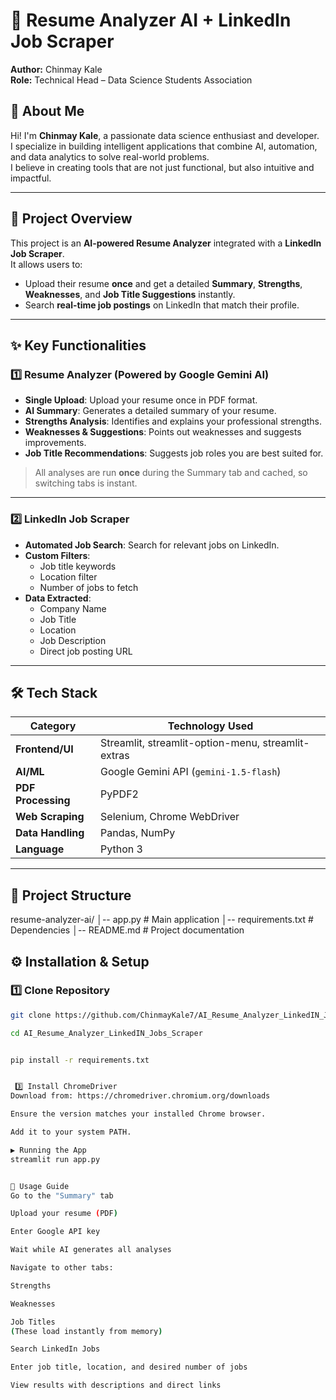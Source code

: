 # 📄 Resume Analyzer AI + LinkedIn Job Scraper

**Author:** Chinmay Kale  
**Role:** Technical Head – Data Science Students Association  

## 👋 About Me
Hi! I'm **Chinmay Kale**, a passionate data science enthusiast and developer.  
I specialize in building intelligent applications that combine AI, automation, and data analytics to solve real-world problems.  
I believe in creating tools that are not just functional, but also intuitive and impactful.

---

## 🚀 Project Overview
This project is an **AI-powered Resume Analyzer** integrated with a **LinkedIn Job Scraper**.  
It allows users to:
- Upload their resume **once** and get a detailed **Summary**, **Strengths**, **Weaknesses**, and **Job Title Suggestions** instantly.
- Search **real-time job postings** on LinkedIn that match their profile.

---

## ✨ Key Functionalities

### 1️⃣ Resume Analyzer (Powered by Google Gemini AI)
- **Single Upload**: Upload your resume once in PDF format.
- **AI Summary**: Generates a detailed summary of your resume.
- **Strengths Analysis**: Identifies and explains your professional strengths.
- **Weaknesses & Suggestions**: Points out weaknesses and suggests improvements.
- **Job Title Recommendations**: Suggests job roles you are best suited for.

> All analyses are run **once** during the Summary tab and cached, so switching tabs is instant.

---

### 2️⃣ LinkedIn Job Scraper
- **Automated Job Search**: Search for relevant jobs on LinkedIn.
- **Custom Filters**:
  - Job title keywords
  - Location filter
  - Number of jobs to fetch
- **Data Extracted**:
  - Company Name
  - Job Title
  - Location
  - Job Description
  - Direct job posting URL

---

## 🛠️ Tech Stack

| Category            | Technology Used |
|---------------------|-----------------|
| **Frontend/UI**     | Streamlit, streamlit-option-menu, streamlit-extras |
| **AI/ML**           | Google Gemini API (`gemini-1.5-flash`) |
| **PDF Processing**  | PyPDF2 |
| **Web Scraping**    | Selenium, Chrome WebDriver |
| **Data Handling**   | Pandas, NumPy |
| **Language**        | Python 3 |

---

## 📂 Project Structure
resume-analyzer-ai/
│-- app.py # Main application
│-- requirements.txt # Dependencies
│-- README.md # Project documentation

## ⚙️ Installation & Setup

### 1️⃣ Clone Repository
```bash
git clone https://github.com/ChinmayKale7/AI_Resume_Analyzer_LinkedIN_Jobs_Scraper.git

cd AI_Resume_Analyzer_LinkedIN_Jobs_Scraper


pip install -r requirements.txt


 3️⃣ Install ChromeDriver
Download from: https://chromedriver.chromium.org/downloads

Ensure the version matches your installed Chrome browser.

Add it to your system PATH.

▶️ Running the App
streamlit run app.py


📌 Usage Guide
Go to the "Summary" tab

Upload your resume (PDF)

Enter Google API key

Wait while AI generates all analyses

Navigate to other tabs:

Strengths

Weaknesses

Job Titles
(These load instantly from memory)

Search LinkedIn Jobs

Enter job title, location, and desired number of jobs

View results with descriptions and direct links



